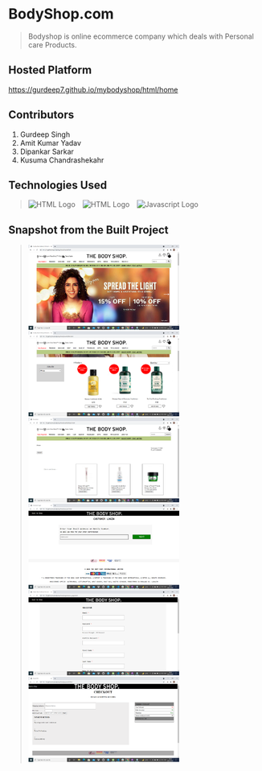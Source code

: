 # BodyShop.com

>Bodyshop is online ecommerce company which deals with Personal care Products.

## Hosted Platform

https://gurdeep7.github.io/mybodyshop/html/home

## Contributors

1. Gurdeep Singh
2. Amit Kumar Yadav
3. Dipankar Sarkar
4. Kusuma Chandrashekahr

## Technologies Used
> <img src = "https://i.stack.imgur.com/PgcSR.png" width = "100" height = "100" alt = "HTML Logo"/>
> &ensp; <img src = "https://upload.wikimedia.org/wikipedia/commons/thumb/d/d5/CSS3_logo_and_wordmark.svg/1200px-CSS3_logo_and_wordmark.svg.png" width = "100" height = "100" alt ="HTML Logo"/>
> &ensp; <img src = "https://cdn.iconscout.com/icon/free/png-256/javascript-2752148-2284965.png" width = "100" height = "100" alt = "Javascript Logo">

## Snapshot from the Built Project

> <img src = "images/homePage.png" style="width:300px" alt = "Home Page" />  &emsp;
> <img src = "images/CategoryPage.png" style="width:300px" alt = "Category Page" /> &emsp;
> <img src = "images/CartPage.png" style="width:300px" alt = "Cart Page" /> &emsp;
> <img src = "images/loginPage.png" style="width:300px" alt = "Login PAge" /> &emsp;
> <img src = "images/registrationPage.png" style="width:300px" alt = "Registration PAge" /> &emsp;
> <img src = "images/CheckoutPage.png" style="width:300px" alt = "Checkout Page" /> &emsp; 


